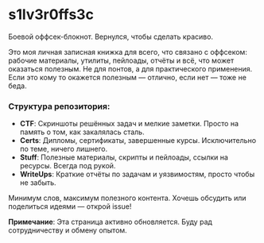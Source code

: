 # s1lv3r0ffs3c

Боевой оффсек-блокнот. Вернулся, чтобы сделать красиво.

Это моя личная записная книжка для всего, что связано с оффсеком: рабочие материалы, утилиты, пейлоады, отчёты и всё, что может оказаться полезным.
Не для понтов, а для практического применения. Если это кому то окажется полезным — отлично, если нет — тоже не беда.

### Структура репозитория:
- **CTF**: Скриншоты решённых задач и мелкие заметки. Просто на память о том, как закалялась сталь.
- **Certs**: Дипломы, сертификаты, завершенные курсы. Исключительно по теме, ничего лишнего.
- **Stuff**: Полезные материалы, скрипты и пейлоады, ссылки на ресурсы. Всегда под рукой.
- **WriteUps**: Краткие отчёты по задачам и уязвимостям, просто чтобы не забыть.

Минимум слов, максимум полезного контента. Хочешь обсудить или поделиться идеями — открой issue!

**Примечание**: Эта страница активно обновляется. Буду рад сотрудничеству и обмену опытом.
